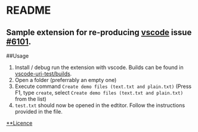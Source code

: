 # README
## Sample extension for re-producing [vscode](https://github.com/Microsoft/vscode) issue [\#6101](https://github.com/Microsoft/vscode/issues/6101).
##Usage
1. Install / debug run the extension with vscode. Builds can be found in [vscode-uri-test/builds](https://github.com/Janne252/vscode-uri-test/tree/master/builds).
2. Open a folder (preferrably an empty one)
3. Execute command `Create demo files (text.txt and plain.txt)` (Press F1, type `create`, select `Create demo files (text.txt and plain.txt)` from the list)
4. `test.txt` should now be opened in the edtitor. Follow the instructions provided in the file.



[**Licence](https://github.com/Janne252/vscode-uri-test/tree/master/LICENSE.txt)